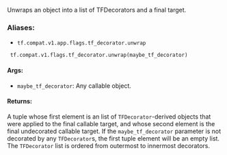 Unwraps an object into a list of TFDecorators and a final target.
### Aliases:
- `tf.compat.v1.app.flags.tf_decorator.unwrap`

```
 tf.compat.v1.flags.tf_decorator.unwrap(maybe_tf_decorator)
```
#### Args:
- `maybe_tf_decorator`: Any callable object.
#### Returns:
A tuple whose first element is an list of `TFDecorator`-derived objects that were applied to the final callable target, and whose second element is the final undecorated callable target. If the `maybe_tf_decorator` parameter is not decorated by any `TFDecorator`s, the first tuple element will be an empty list. The `TFDecorator` list is ordered from outermost to innermost decorators.
